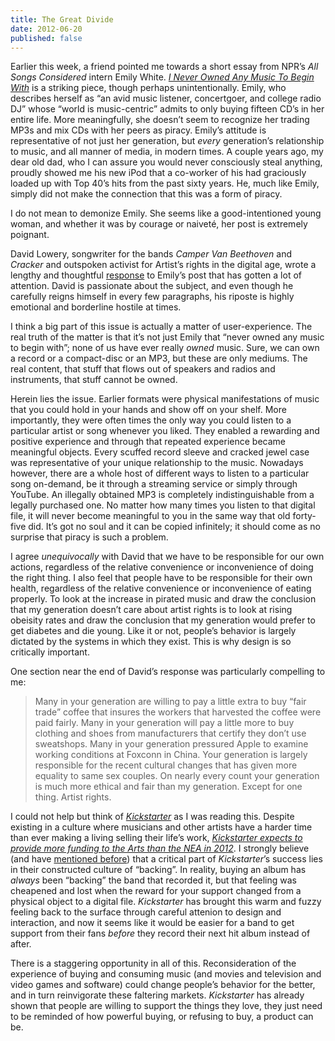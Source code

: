 ```yaml
---
title: The Great Divide
date: 2012-06-20
published: false
---
```

Earlier this week, a friend pointed me towards a short essay from NPR’s _All Songs Considered_ intern Emily White. [_I Never Owned Any Music To Begin With_](http://www.npr.org/blogs/allsongs/2012/06/16/154863819/i-never-owned-any-music-to-begin-with "I Never Owned Any Music To Begin With") is a striking piece, though perhaps unintentionally. Emily, who describes herself as “an avid music listener, concertgoer, and college radio DJ” whose “world is music-centric” admits to only buying fifteen CD’s in her entire life. More meaningfully, she doesn’t seem to recognize her trading MP3s and mix CDs with her peers as piracy. Emily’s attitude is representative of not just her generation, but _every_ generation’s relationship to music, and all manner of media, in modern times. A couple years ago, my dear old dad, who I can assure you would never consciously steal anything, proudly showed me his new iPod that a co-worker of his had graciously loaded up with Top 40’s hits from the past sixty years. He, much like Emily, simply did not make the connection that this was a form of piracy.

I do not mean to demonize Emily. She seems like a good-intentioned young woman, and whether it was by courage or naiveté, her post is extremely poignant.

David Lowery, songwriter for the bands _Camper Van Beethoven_ and _Cracker_ and outspoken activist for Artist’s rights in the digital age, wrote a lengthy and thoughtful [response](http://thetrichordist.wordpress.com/2012/06/18/letter-to-emily-white-at-npr-all-songs-considered/ "Letter to Emily White") to Emily’s post that has gotten a lot of attention. David is passionate about the subject, and even though he carefully reigns himself in every few paragraphs, his riposte is highly emotional and borderline hostile at times.

I think a big part of this issue is actually a matter of user-experience. The real truth of the matter is that it’s not just Emily that “never owned any music to begin with”; none of us have ever really _owned_ music. Sure, we can own a record or a compact-disc or an MP3, but these are only mediums. The real content, that stuff that flows out of speakers and radios and instruments, that stuff cannot be owned.

Herein lies the issue. Earlier formats were physical manifestations of music that you could hold in your hands and show off on your shelf. More importantly, they were often times the only way you could listen to a particular artist or song whenever you liked. They enabled a rewarding and positive experience and through that repeated experience became meaningful objects. Every scuffed record sleeve and cracked jewel case was representative of your unique relationship to the music. Nowadays however, there are a whole host of different ways to listen to a particular song on-demand, be it through a streaming service or simply through YouTube. An illegally obtained MP3 is completely indistinguishable from a legally purchased one. No matter how many times you listen to that digital file, it will never become meaningful to you in the same way that old forty-five did. It’s got no soul and it can be copied infinitely; it should come as no surprise that piracy is such a problem.

I agree _unequivocally_ with David that we have to be responsible for our own actions, regardless of the relative convenience or inconvenience of doing the right thing. I also feel that people have to be responsible for their own health, regardless of the relative convenience or inconvenience of eating properly. To look at the increase in pirated music and draw the conclusion that my generation doesn’t care about artist rights is to look at rising obeisity rates and draw the conclusion that my generation would prefer to get diabetes and die young. Like it or not, people’s behavior is largely dictated by the systems in which they exist. This is why design is so critically important.

One section near the end of David’s response was particularly compelling to me:

>Many in your generation are willing to pay a little extra to buy “fair trade” coffee that insures the workers that harvested the coffee were paid fairly. Many in your generation will pay a little more to buy clothing and shoes from manufacturers that  certify they don’t use sweatshops. Many in your generation pressured Apple to examine working conditions at Foxconn in China. Your generation is largely responsible for the recent cultural changes that has given more equality to same sex couples. On nearly every count your generation is much more ethical and fair than my generation. Except for one thing. Artist rights.

I could not help but think of [_Kickstarter_](http://www.kickstarter.com/ "Kickstarter") as I was reading this. Despite existing in a culture where musicians and other artists have a harder time than ever making a living selling their life’s work, [_Kickstarter expects to provide more funding to the Arts than the NEA in 2012_](http://idealab.talkingpointsmemo.com/2012/02/kickstarter-expects-to-provide-more-funding-to-the-arts-than-nea.php "Kickstarter Expects To Provide More Funding To The Arts Than NEA"). I strongly believe (and have [mentioned before](http://andymangold.com/post/kickstarter-bubble-or-revolution "Kickstarter: Bubble or Revolution?")) that a critical part of _Kickstarter_’s success lies in their constructed culture of “backing”. In reality, buying an album has _always_ been “backing” the band that recorded it, but that feeling was cheapened and lost when the reward for your support changed from a physical object to a digital file. _Kickstarter_ has brought this warm and fuzzy feeling back to the surface through careful attenion to design and interaction, and now it seems like it would be easier for a band to get support from their fans _before_ they record their next hit album instead of after.

There is a staggering opportunity in all of this. Reconsideration of the experience of buying and consuming music (and movies and television and video games and software) could change people’s behavior for the better, and in turn reinvigorate these faltering markets. _Kickstarter_ has already shown that people are willing to support the things they love, they just need to be reminded of how powerful buying, or refusing to buy, a product can be.
